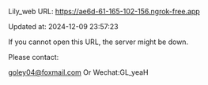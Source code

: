 Lily_web URL: https://ae6d-61-165-102-156.ngrok-free.app

Updated at: 2024-12-09 23:57:23

If you cannot open this URL, the server might be down.

Please contact: 

goley04@foxmail.com Or Wechat:GL_yeaH